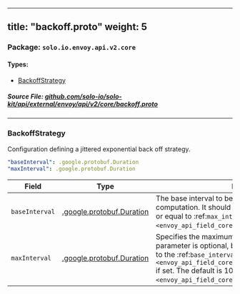 
---
title: "backoff.proto"
weight: 5
---

<!-- Code generated by solo-kit. DO NOT EDIT. -->


### Package: `solo.io.envoy.api.v2.core` 
#### Types:


- [BackoffStrategy](#backoffstrategy)
  



##### Source File: [github.com/solo-io/solo-kit/api/external/envoy/api/v2/core/backoff.proto](https://github.com/solo-io/solo-kit/blob/master/api/external/envoy/api/v2/core/backoff.proto)





---
### BackoffStrategy

 
Configuration defining a jittered exponential back off strategy.

```yaml
"baseInterval": .google.protobuf.Duration
"maxInterval": .google.protobuf.Duration

```

| Field | Type | Description |
| ----- | ---- | ----------- | 
| `baseInterval` | [.google.protobuf.Duration](https://developers.google.com/protocol-buffers/docs/reference/csharp/class/google/protobuf/well-known-types/duration) | The base interval to be used for the next back off computation. It should be greater than zero and less than or equal to :ref:`max_interval <envoy_api_field_core.BackoffStrategy.max_interval>`. |
| `maxInterval` | [.google.protobuf.Duration](https://developers.google.com/protocol-buffers/docs/reference/csharp/class/google/protobuf/well-known-types/duration) | Specifies the maximum interval between retries. This parameter is optional, but must be greater than or equal to the :ref:`base_interval <envoy_api_field_core.BackoffStrategy.base_interval>` if set. The default is 10 times the :ref:`base_interval <envoy_api_field_core.BackoffStrategy.base_interval>`. |





<!-- Start of HubSpot Embed Code -->
<script type="text/javascript" id="hs-script-loader" async defer src="//js.hs-scripts.com/5130874.js"></script>
<!-- End of HubSpot Embed Code -->
